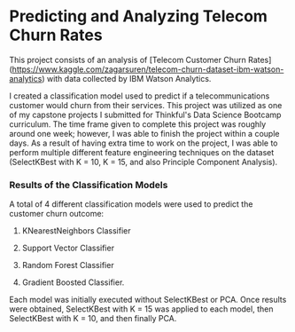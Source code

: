 # Predicting and Analyzing Telecom Churn Rates

This project consists of an analysis of [Telecom Customer Churn Rates] (https://www.kaggle.com/zagarsuren/telecom-churn-dataset-ibm-watson-analytics) with data collected by IBM Watson Analytics. 

I created a classification model used to predict if a telecommunications customer would churn from their services. This project was utilized as one of my capstone projects I submitted for Thinkful's Data Science Bootcamp curriculum. The time frame given to complete this project was roughly around one week; however, I was able to finish the project within a couple days. As a result of having extra time to work on the project, I was able to perform multiple different feature engineering techniques on the dataset (SelectKBest with K = 10, K = 15, and also Principle Component Analysis). 

### Results of the Classification Models

A total of 4 different classification models were used to predict the customer churn outcome: 

1) KNearestNeighbors Classifier

2) Support Vector Classifier

3) Random Forest Classifier

4) Gradient Boosted Classifier. 

Each model was initially executed without SelectKBest or PCA. Once results were obtained, SelectKBest with K = 15 was applied to each model, then SelectKBest with K = 10, and then finally PCA.
